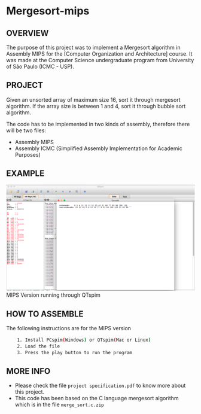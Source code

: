 # Mergesort-mips

OVERVIEW
--------------------------------------------------
The purpose of this project was to implement a Mergesort algorithm in Assembly MIPS for the [Computer Organization and Architecture] course. It was made at the Computer Science undergraduate program from University of São Paulo (ICMC - USP).

PROJECT
--------------------------------------------------
Given an unsorted array of maximum size 16, sort it through mergesort algorithm.
If the array size is between 1 and 4, sort it through bubble sort algorithm.

The code has to be implemented in two kinds of assembly, therefore there will be two files:
* Assembly MIPS
* Assembly ICMC (Simplified Assembly Implementation for Academic Purposes)

EXAMPLE 
--------------------------------------------------
![Screenshot 1](img/img1.png)
MIPS Version running through QTspim

HOW TO ASSEMBLE
--------------------------------------------------
The following instructions are for the MIPS version 
```bash
	1. Install PCspim(Windows) or QTspim(Mac or Linux)
	2. Load the file
	3. Press the play button to run the program
```

MORE INFO
--------------------------------------------------
* Please check the file `project specification.pdf` to know more about this project.
* This code has been based on the C language mergesort algorithm which is in the file `merge_sort.c.zip`
